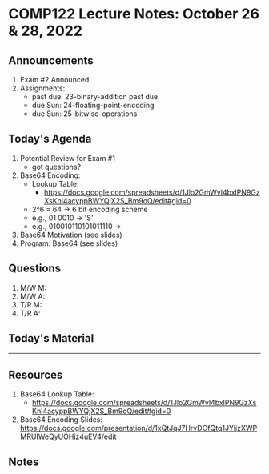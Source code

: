 # COMP122 Lecture Notes: October 26 & 28, 2022

## Announcements
   1. Exam #2 Announced
   1. Assignments: 
      - past due: 23-binary-addition past due   
      - due Sun: 24-floating-point-encoding
      - due Sun: 25-bitwise-operations

## Today's Agenda
   1. Potential Review for Exam #1
      - got questions?
   1. Base64 Encoding: 
      - Lookup Table:
        * https://docs.google.com/spreadsheets/d/1Jlo2GmWvl4bxlPN9GzXsKnl4acyppBWYQjX2S_Bm9oQ/edit#gid=0
      - 2^6 = 64 -> 6 bit encoding scheme
      - e.g., 01 0010 -> 'S'
      - e.g., 010010110101011110 ->
   1. Base64 Motivation  (see slides)
   1. Program: Base64 (see slides)

## Questions
   1. M/W M:
   1. M/W A:
   1. T/R M: 
   1. T/R A:

## Today's Material



---
## Resources
   1. Base64 Lookup Table:
      * https://docs.google.com/spreadsheets/d/1Jlo2GmWvl4bxlPN9GzXsKnl4acyppBWYQjX2S_Bm9oQ/edit#gid=0
   1. Base64 Encoding Slides: https://docs.google.com/presentation/d/1xQtJqJ7HrvDOfQtq1JYljzXWPMRUIWeQyUOHiz4uEV4/edit


## Notes
